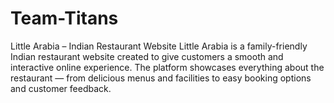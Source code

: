 # Team-Titans
Little Arabia – Indian Restaurant Website  Little Arabia is a family-friendly Indian restaurant website created to give customers a smooth and interactive online experience. The platform showcases everything about the restaurant — from delicious menus and facilities to easy booking options and customer feedback.
